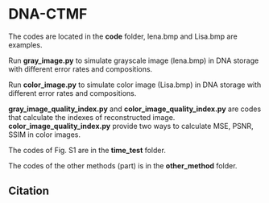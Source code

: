 # DNA-CTMF

The codes are located in the **code** folder, lena.bmp and Lisa.bmp are examples.

Run **gray_image.py** to simulate grayscale image (lena.bmp) in DNA storage with different error rates and compositions. 

Run **color_image.py** to simulate color image (Lisa.bmp) in DNA storage with different error rates and compositions.

**gray_image_quality_index.py** and **color_image_quality_index.py** are codes that calculate the indexes of reconstructed image. **color_image_quality_index.py**  provide two ways to calculate MSE, PSNR, SSIM in color images.

The codes of Fig. S1 are in the **time_test** folder.

The codes of the other methods (part) is in the **other_method** folder.

## Citation
